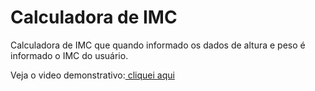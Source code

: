 
<h1> Calculadora de IMC </h1>

<p>Calculadora de IMC que quando informado os dados de altura e peso é informado o IMC do usuário.</p>


  <p>Veja o video demonstrativo:<a href='https://www.loom.com/share/9c132dee2714428db038f0bab3de7b24'> cliquei aqui</a>
  